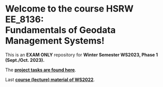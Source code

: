 # Welcome to the course HSRW EE_8136: <br>Fundamentals of Geodata Management Systems!

This is an **EXAM ONLY** repository for **Winter Semester WS2023, Phase 1 (Sept./Oct. 2023).**

The [**project tasks are found here**](https://github.com/rolfbecker/EE_8136_Geodata_WS2023_1_EXAM/tree/main/gdms0000_Final_Assignment).

Last [**course (lecture) material of WS2022**](https://github.com/rolfbecker/EE_3.07_Geodata_WS2022).


